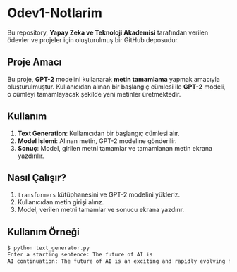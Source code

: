 # Odev1-Notlarim

Bu repository, **Yapay Zeka ve Teknoloji Akademisi** tarafından verilen ödevler ve projeler için oluşturulmuş bir GitHub deposudur. 

## Proje Amacı

Bu proje, **GPT-2** modelini kullanarak **metin tamamlama** yapmak amacıyla oluşturulmuştur. Kullanıcıdan alınan bir başlangıç cümlesi ile **GPT-2** modeli, o cümleyi tamamlayacak şekilde yeni metinler üretmektedir. 

## Kullanım

1. **Text Generation**: Kullanıcıdan bir başlangıç cümlesi alır.
2. **Model İşlemi**: Alınan metin, GPT-2 modeline gönderilir.
3. **Sonuç**: Model, girilen metni tamamlar ve tamamlanan metin ekrana yazdırılır.

## Nasıl Çalışır?

1. `transformers` kütüphanesini ve GPT-2 modelini yükleriz.
2. Kullanıcıdan metin girişi alırız.
3. Model, verilen metni tamamlar ve sonucu ekrana yazdırır.

## Kullanım Örneği

```bash
$ python text_generator.py
Enter a starting sentence: The future of AI is
AI continuation: The future of AI is an exciting and rapidly evolving field. With advancements in machine learning and natural language processing, AI is poised to revolutionize many industries.
```



